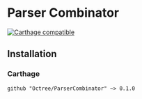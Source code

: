 # Parser Combinator

[![Carthage compatible](https://img.shields.io/badge/Carthage-compatible-4BC51D.svg?style=flat)](https://github.com/Carthage/Carthage)


## Installation

### Carthage

```
github "Octree/ParserCombinator" ~> 0.1.0
```